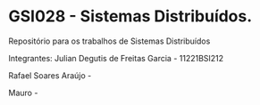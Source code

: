 # GSI028 - Sistemas Distribuídos.
Repositório para os trabalhos de Sistemas Distribuídos

Integrantes:
Julian Degutis de Freitas Garcia - 11221BSI212

Rafael Soares Araújo -

Mauro -
